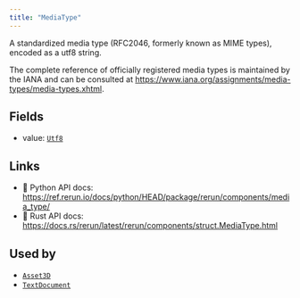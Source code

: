 ```yaml
---
title: "MediaType"
---
```


A standardized media type (RFC2046, formerly known as MIME types), encoded as a utf8 string.

The complete reference of officially registered media types is maintained by the IANA and can be
consulted at <https://www.iana.org/assignments/media-types/media-types.xhtml>.

## Fields

* value: [`Utf8`](../datatypes/utf8.md)

## Links
 * 🐍 Python API docs: https://ref.rerun.io/docs/python/HEAD/package/rerun/components/media_type/
 * 🦀 Rust API docs: https://docs.rs/rerun/latest/rerun/components/struct.MediaType.html


## Used by

* [`Asset3D`](../archetypes/asset3d.md)
* [`TextDocument`](../archetypes/text_document.md)
